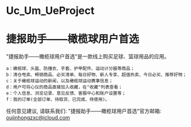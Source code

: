 # Uc_Um_UeProject
# 捷报助手——橄榄球用户首选

  "捷报助手——橄榄球用户首选"是一款线上购买足球、篮球用品的应用。

    a：橄榄球、头盔、防撞衣、手套、护甲配件、运动计分器等商品；
    b：清仓甩卖、畅销商品、必买清单、每日好物、新人专享、超值热卖、今日必买、推荐好物；
    c：关于橄榄球运动的新闻，以及橄榄球运动赛事信息；
    d：用户可将心仪的商品直接加入收藏，在"收藏"列表查看；
    e：个人信息、浏览记录、意见反馈、客服中心和账户设置等；
    f：我的订单(全部订单、待取货、已完成、待使用)。

  任何意见建议, 请联系我们: 
  "捷报助手——橄榄球用户首选"官方邮箱: oujinhongzxc@icloud.com

